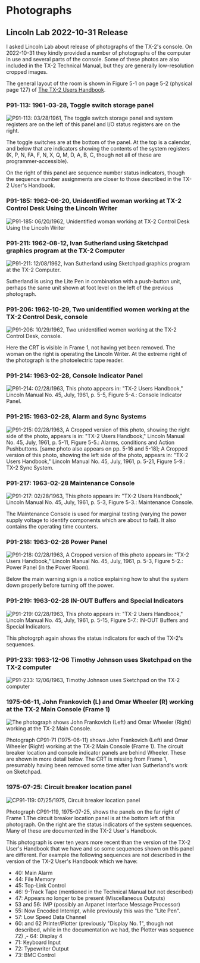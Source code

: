 # Photographs

## Lincoln Lab 2022-10-31 Release

I asked Lincoln Lab about release of photographs of the TX-2's
console.  On 2022-10-31 they kindly provided a number of photographs
of the computer in use and several parts of the console.  Some of
these photos are also included in the TX-2 Technical Manual, but they
are generally low-resolution cropped images.

The general layout of the room is shown in Figure 5-1 on page 5-2
(physical page 127) of [The TX-2 Users
Handbook](https://archive.org/details/tx-2-users-handbook-nov-63/page/n126/mode/1up).

### P91-113: 1961-03-28, Toggle switch storage panel

![P91-113: 03/28/1961, The toggle switch storage panel and system
registers are on the left of this panel and I/O status registers are
on the right.](photos/Lincoln-Lab/2022-10-31/P91-113_RR_122973.jpg)

The toggle switches are at the bottom of the panel.  At the top is a
calendar, and below that are indicators showing the contents of the
system registers (K, P, N, FA, F, N, X, Q, M, D, A, B, C, though not
all of these are programmer-accessible).

On the right of this panel are sequence number status indicators,
though the sequence number assignments are closer to those described
in the TX-2 User's Handbook.

### P91-185: 1962-06-20, Unidentified woman working at TX-2 Control Desk Using the Lincoln Writer

![P91-185: 06/20/1962, Unidentified woman working at TX-2 Control Desk Using the Lincoln Writer](photos/Lincoln-Lab/2022-10-31/P91-185_RR_127525.jpg)

### P91-211: 1962-08-12, Ivan Sutherland using Sketchpad graphics program at the TX-2 Computer

![P91-211: 12/08/1962, Ivan Sutherland using Sketchpad graphics program at the TX-2 Computer.](photos/Lincoln-Lab/2022-10-31/P91-211.jpg)

Sutherland is using the Lite Pen in combination with a push-button
unit, perhaps the same unit shown at foot level on the left of the
previous photograph.

### P91-206: 1962-10-29, Two unidentified women working at the TX-2 Control Desk, console

![P91-206: 10/29/1962,  Two unidentified women working at the TX-2 Control Desk, console.](photos/Lincoln-Lab/2022-10-31/P91-206_RR_127176.jpg)

Here the CRT is visible in Frame 1, not having yet been removed.  The
woman on the right is operating the Lincoln Writer.  At the extreme
right of the photograph is the photoelectric tape reader.

### P91-214: 1963-02-28, Console Indicator Panel

![P91-214: 02/28/1963, This photo appears in: "TX-2 Users Handbook," Lincoln Manual No. 45, July, 1961, p. 5-5, Figure 5-4.: Console Indicator Panel.](photos/Lincoln-Lab/2022-10-31/P91-214_RR_135748.jpg)

### P91-215: 1963-02-28, Alarm and Sync Systems

![P91-215: 02/28/1963, A Cropped version of this photo, showing the
right side of the photo, appears is in: "TX-2 Users Handbook," Lincoln
Manual No. 45, July, 1961, p. 5-11, Figure 5-5.: Alarms, conditions
and Action Pushbuttons. [same photo also appears on pp. 5-16 and
5-18]; A Cropped version of this photo, showing the left side of the
photo, appears in: "TX-2 Users Handbook," Lincoln Manual No. 45, July,
1961, p. 5-21, Figure 5-9.: TX-2 Sync
System.](photos/Lincoln-Lab/2022-10-31/P91-215_RR_135748.jpg)

### P91-217: 1963-02-28 Maintenance Console

![P91-217: 02/28/1963, This photo appears in: "TX-2 Users Handbook," Lincoln Manual No. 45, July, 1961, p. 5-3, Figure 5-3.: Maintenance Console.](photos/Lincoln-Lab/2022-10-31/P91-217_RR_135748.jpg)

The Maintenance Console is used for marginal testing (varying the
power supply voltage to identify components which are about to fail).
It also contains the operating time counters.

### P91-218: 1963-02-28 Power Panel

![P91-218: 02/28/1963,  A Cropped version of this photo appears in: "TX-2 Users Handbook," Lincoln Manual No. 45, July, 1961, p. 5-3, Figure 5-2.: Power Panel (in the Power Room).](photos/Lincoln-Lab/2022-10-31/P91-218_RR_135748.jpg)

Below the main warning sign is a notice explaining how to shut the
system down properly before turning off the power.

### P91-219: 1963-02-28 IN-OUT Buffers and Special Indicators

![P91-219: 02/28/1963, This photo appears in: "TX-2 Users Handbook," Lincoln Manual No. 45, July, 1961, p. 5-15, Figure 5-7.: IN-OUT Buffers and Special Indicators.](photos/Lincoln-Lab/2022-10-31/P91-219_RR_135748.jpg)

This photogrph again shows the status indicators for each of the
TX-2's sequences.

### P91-233: 1963-12-06 Timothy Johnson uses Sketchpad on the TX-2 computer

![P91-233: 12/06/1963, Timothy Johnson uses Sketchpad on the TX-2 computer](photos/Lincoln-Lab/2022-10-31/P91-233_RR_125218.jpg)

### 1975-06-11, John Frankovich (L) and Omar Wheeler (R) working at the TX-2 Main Console (Frame 1)

![The photograph shows John Frankovich (Left) and Omar Wheeler (Right)
working at the TX-2 Main Console.](photos/Lincoln-Lab/2022-10-31/CP91-71_RR_122973.jpg)

Photograph CP91-71 (1975-06-11) shows John Frankovich (Left) and Omar
Wheeler (Right) working at the TX-2 Main Console (Frame 1).  The
circuit breaker location and console indicator panels are behind
Wheeler.  These are shown in more detail below.  The CRT is missing
from Frame 1, presumably having been removed some time after Ivan
Sutherland's work on Sketchpad.

### 1975-07-25: Circuit breaker location panel

![CP91-119: 07/25/1975, Circuit breaker location panel](photos/Lincoln-Lab/2022-10-31/CP91-119_RR_122973.jpg)

Photograph CP91-119, 1975-07-25, shows the panels on the far right of
Frame 1.The circuit breaker location panel is at the bottom left of
this photograph.  On the right are the status indicators of the system
sequences.  Many of these are documented in the TX-2 User's Handbook.

This photograph is over ten years more recent than the version of the
TX-2 User's Handbook that we have and so some sequences shown on this
panel are different.  For example the following sequences are not
described in the version of the TX-2 User's Handbook which we have:

- 40: Main Alarm
- 44: File Memory
- 45: Top-Link Control
- 46: 9-Track Tape (mentioned in the Technical Manual but not described)
- 47: Appears no longer to be present (Miscellaneous Outputs)
- 53 and 56: IMP (possibly an Arpanet Interface Message Processor)
- 55: Now Encoded Interript, while previously this was the "Lite Pen".
- 57: Low Speed Data Channel
- 60: and 62 Printer/Plotter (previously "Display No. 1", though not
  described, while in the documentation we had, the Plotter was
  sequence 72)
,- 64: Display 4
- 71: Keyboard Input
- 72: Typewriter Output
- 73: BMC Control
